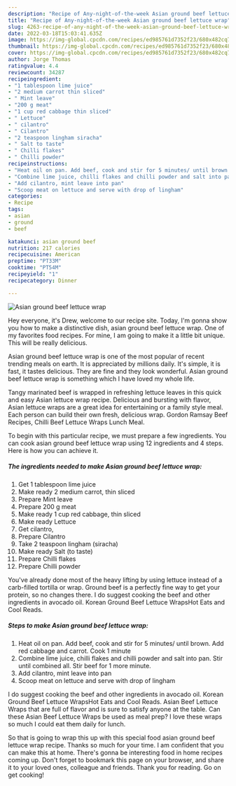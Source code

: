 ```yaml
---
description: "Recipe of Any-night-of-the-week Asian ground beef lettuce wrap"
title: "Recipe of Any-night-of-the-week Asian ground beef lettuce wrap"
slug: 4263-recipe-of-any-night-of-the-week-asian-ground-beef-lettuce-wrap
date: 2022-03-18T15:03:41.635Z
image: https://img-global.cpcdn.com/recipes/ed985761d7352f23/680x482cq70/asian-ground-beef-lettuce-wrap-recipe-main-photo.jpg
thumbnail: https://img-global.cpcdn.com/recipes/ed985761d7352f23/680x482cq70/asian-ground-beef-lettuce-wrap-recipe-main-photo.jpg
cover: https://img-global.cpcdn.com/recipes/ed985761d7352f23/680x482cq70/asian-ground-beef-lettuce-wrap-recipe-main-photo.jpg
author: Jorge Thomas
ratingvalue: 4.4
reviewcount: 34287
recipeingredient:
- "1 tablespoon lime juice"
- "2 medium carrot thin sliced"
- " Mint leave"
- "200 g meat"
- "1 cup red cabbage thin sliced"
- " Lettuce"
- " cilantro"
- " Cilantro"
- "2 teaspoon lingham siracha"
- " Salt to taste"
- " Chilli flakes"
- " Chilli powder"
recipeinstructions:
- "Heat oil on pan. Add beef, cook and stir for 5 minutes/ until brown. Add red cabbage and carrot. Cook 1 minute"
- "Combine lime juice, chilli flakes and chilli powder and salt into pan. Stir until combined all. Stir beef for 1 more minute."
- "Add cilantro, mint leave into pan"
- "Scoop meat on lettuce and serve with drop of lingham"
categories:
- Recipe
tags:
- asian
- ground
- beef

katakunci: asian ground beef 
nutrition: 217 calories
recipecuisine: American
preptime: "PT33M"
cooktime: "PT54M"
recipeyield: "1"
recipecategory: Dinner

---
```



![Asian ground beef lettuce wrap](https://img-global.cpcdn.com/recipes/ed985761d7352f23/680x482cq70/asian-ground-beef-lettuce-wrap-recipe-main-photo.jpg)

Hey everyone, it's Drew, welcome to our recipe site. Today, I'm gonna show you how to make a distinctive dish, asian ground beef lettuce wrap. One of my favorites food recipes. For mine, I am going to make it a little bit unique. This will be really delicious.

Asian ground beef lettuce wrap is one of the most popular of recent trending meals on earth. It is appreciated by millions daily. It's simple, it is fast, it tastes delicious. They are fine and they look wonderful. Asian ground beef lettuce wrap is something which I have loved my whole life.

Tangy marinated beef is wrapped in refreshing lettuce leaves in this quick and easy Asian lettuce wrap recipe. Delicious and bursting with flavor, Asian lettuce wraps are a great idea for entertaining or a family style meal. Each person can build their own fresh, delicious wrap. Gordon Ramsay Beef Recipes, Chilli Beef Lettuce Wraps Lunch Meal.


To begin with this particular recipe, we must prepare a few ingredients. You can cook asian ground beef lettuce wrap using 12 ingredients and 4 steps. Here is how you can achieve it.

<!--inarticleads1-->

##### The ingredients needed to make Asian ground beef lettuce wrap:

1. Get 1 tablespoon lime juice
1. Make ready 2 medium carrot, thin sliced
1. Prepare  Mint leave
1. Prepare 200 g meat
1. Make ready 1 cup red cabbage, thin sliced
1. Make ready  Lettuce
1. Get  cilantro,
1. Prepare  Cilantro
1. Take 2 teaspoon lingham (siracha)
1. Make ready  Salt (to taste)
1. Prepare  Chilli flakes
1. Prepare  Chilli powder


You&#39;ve already done most of the heavy lifting by using lettuce instead of a carb-filled tortilla or wrap. Ground beef is a perfectly fine way to get your protein, so no changes there. I do suggest cooking the beef and other ingredients in avocado oil. Korean Ground Beef Lettuce WrapsHot Eats and Cool Reads. 

<!--inarticleads2-->

##### Steps to make Asian ground beef lettuce wrap:

1. Heat oil on pan. Add beef, cook and stir for 5 minutes/ until brown. Add red cabbage and carrot. Cook 1 minute
1. Combine lime juice, chilli flakes and chilli powder and salt into pan. Stir until combined all. Stir beef for 1 more minute.
1. Add cilantro, mint leave into pan
1. Scoop meat on lettuce and serve with drop of lingham


I do suggest cooking the beef and other ingredients in avocado oil. Korean Ground Beef Lettuce WrapsHot Eats and Cool Reads. Asian Beef Lettuce Wraps that are full of flavor and is sure to satisfy anyone at the table. Can these Asian Beef Lettuce Wraps be used as meal prep? I love these wraps so much I could eat them daily for lunch. 

So that is going to wrap this up with this special food asian ground beef lettuce wrap recipe. Thanks so much for your time. I am confident that you can make this at home. There's gonna be interesting food in home recipes coming up. Don't forget to bookmark this page on your browser, and share it to your loved ones, colleague and friends. Thank you for reading. Go on get cooking!
